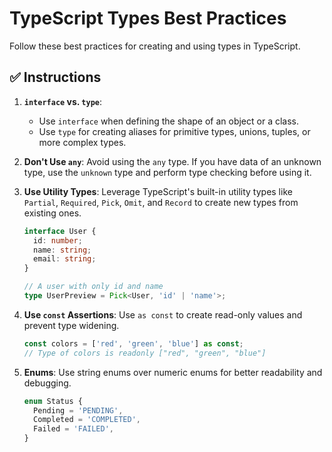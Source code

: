 
# TypeScript Types Best Practices

Follow these best practices for creating and using types in TypeScript.

## ✅ **Instructions**

1.  **`interface` vs. `type`**: 
    -   Use `interface` when defining the shape of an object or a class.
    -   Use `type` for creating aliases for primitive types, unions, tuples, or more complex types.

2.  **Don't Use `any`**: Avoid using the `any` type. If you have data of an unknown type, use the `unknown` type and perform type checking before using it.

3.  **Use Utility Types**: Leverage TypeScript's built-in utility types like `Partial`, `Required`, `Pick`, `Omit`, and `Record` to create new types from existing ones.

    ```typescript
    interface User {
      id: number;
      name: string;
      email: string;
    }

    // A user with only id and name
    type UserPreview = Pick<User, 'id' | 'name'>;
    ```

4.  **Use `const` Assertions**: Use `as const` to create read-only values and prevent type widening.

    ```typescript
    const colors = ['red', 'green', 'blue'] as const;
    // Type of colors is readonly ["red", "green", "blue"]
    ```

5.  **Enums**: Use string enums over numeric enums for better readability and debugging.

    ```typescript
    enum Status {
      Pending = 'PENDING',
      Completed = 'COMPLETED',
      Failed = 'FAILED',
    }
    ```
